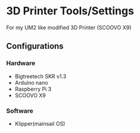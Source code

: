 # 3D Printer Tools/Settings
For my UM2 like modified 3D Printer (SCOOVO X9)

## Configurations

### Hardware
- Bigtreetech SKR v1.3
- Arduino nano
- Raspberry Pi 3
- SCOOVO X9

### Software
- Klipper(mainsail OS)
